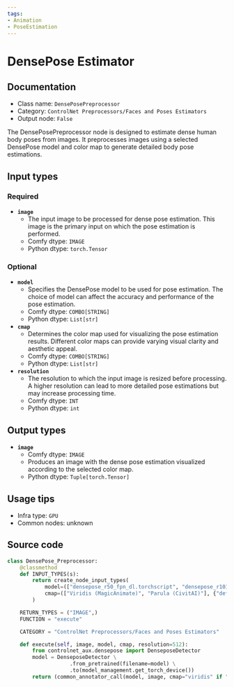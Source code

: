 ```yaml
---
tags:
- Animation
- PoseEstimation
---
```


# DensePose Estimator
## Documentation
- Class name: `DensePosePreprocessor`
- Category: `ControlNet Preprocessors/Faces and Poses Estimators`
- Output node: `False`

The DensePosePreprocessor node is designed to estimate dense human body poses from images. It preprocesses images using a selected DensePose model and color map to generate detailed body pose estimations.
## Input types
### Required
- **`image`**
    - The input image to be processed for dense pose estimation. This image is the primary input on which the pose estimation is performed.
    - Comfy dtype: `IMAGE`
    - Python dtype: `torch.Tensor`
### Optional
- **`model`**
    - Specifies the DensePose model to be used for pose estimation. The choice of model can affect the accuracy and performance of the pose estimation.
    - Comfy dtype: `COMBO[STRING]`
    - Python dtype: `List[str]`
- **`cmap`**
    - Determines the color map used for visualizing the pose estimation results. Different color maps can provide varying visual clarity and aesthetic appeal.
    - Comfy dtype: `COMBO[STRING]`
    - Python dtype: `List[str]`
- **`resolution`**
    - The resolution to which the input image is resized before processing. A higher resolution can lead to more detailed pose estimations but may increase processing time.
    - Comfy dtype: `INT`
    - Python dtype: `int`
## Output types
- **`image`**
    - Comfy dtype: `IMAGE`
    - Produces an image with the dense pose estimation visualized according to the selected color map.
    - Python dtype: `Tuple[torch.Tensor]`
## Usage tips
- Infra type: `GPU`
- Common nodes: unknown


## Source code
```python
class DensePose_Preprocessor:
    @classmethod
    def INPUT_TYPES(s):
        return create_node_input_types(
            model=(["densepose_r50_fpn_dl.torchscript", "densepose_r101_fpn_dl.torchscript"], {"default": "densepose_r50_fpn_dl.torchscript"}),
            cmap=(["Viridis (MagicAnimate)", "Parula (CivitAI)"], {"default": "Viridis (MagicAnimate)"})
        )

    RETURN_TYPES = ("IMAGE",)
    FUNCTION = "execute"

    CATEGORY = "ControlNet Preprocessors/Faces and Poses Estimators"

    def execute(self, image, model, cmap, resolution=512):
        from controlnet_aux.densepose import DenseposeDetector
        model = DenseposeDetector \
                    .from_pretrained(filename=model) \
                    .to(model_management.get_torch_device())
        return (common_annotator_call(model, image, cmap="viridis" if "Viridis" in cmap else "parula", resolution=resolution), )

```
